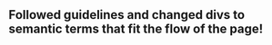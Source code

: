 # <Amybons- Coderefactor>

## Followed guidelines and changed divs to semantic terms that fit the flow of the page!